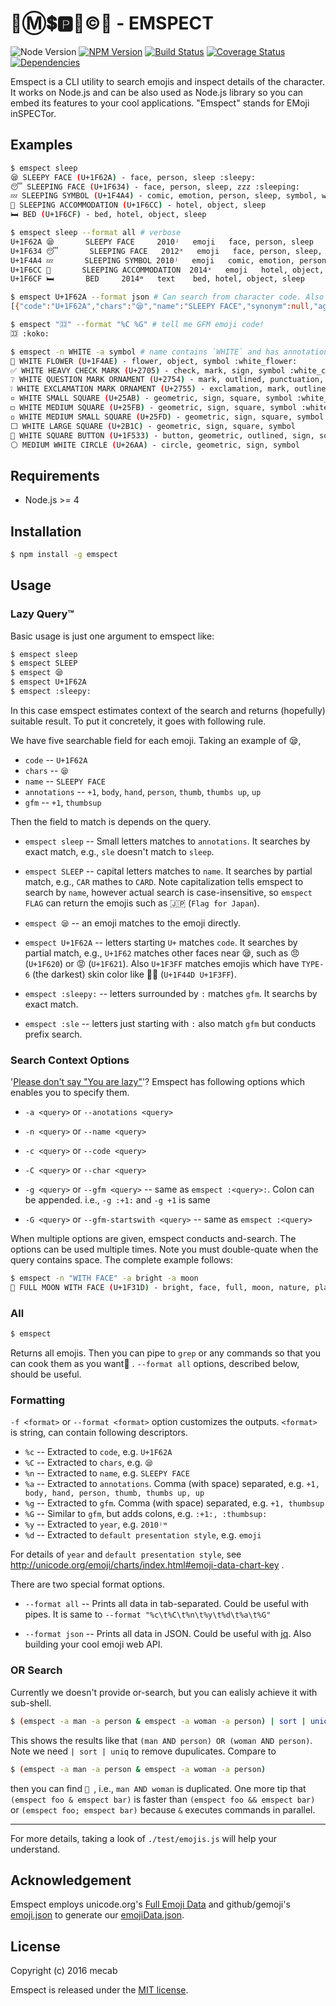 📧Ⓜ️💲🅿️📧©️📍  - EMSPECT
========================

![Node Version](https://img.shields.io/node/v/emspect.svg?style=flat-square)
[![NPM Version](https://img.shields.io/npm/v/emspect.svg?style=flat-square)](https://www.npmjs.org/package/emspect)
[![Build Status](https://img.shields.io/travis/mecab/emspect.svg?style=flat-square)](https://travis-ci.org/mecab/emspect)
[![Coverage Status](https://img.shields.io/coveralls/mecab/emspect.svg?style=flat-square)](https://coveralls.io/github/mecab/emspect)
[![Dependencies](https://img.shields.io/david/mecab/emspect.svg?style=flat-square)](https://david-dm.org/mecab/emspect)

Emspect is a CLI utility to search emojis and inspect details of the character.
It works on Node.js and can be also used as Node.js library so you can embed its
features to your cool applications. "Emspect" stands for EMoji inSPECTor.

Examples
--------
```bash
$ emspect sleep
😪 SLEEPY FACE (U+1F62A) - face, person, sleep :sleepy:
😴 SLEEPING FACE (U+1F634) - face, person, sleep, zzz :sleeping:
💤 SLEEPING SYMBOL (U+1F4A4) - comic, emotion, person, sleep, symbol, word, zzz :zzz:
🛌 SLEEPING ACCOMMODATION (U+1F6CC) - hotel, object, sleep
🛏 BED (U+1F6CF) - bed, hotel, object, sleep
```

```bash
$ emspect sleep --format all # verbose
U+1F62A 😪       SLEEPY FACE     2010ʲ   emoji   face, person, sleep     :sleepy:
U+1F634 😴       SLEEPING FACE   2012ˣ   emoji   face, person, sleep, zzz        :sleeping:
U+1F4A4 💤       SLEEPING SYMBOL 2010ʲ   emoji   comic, emotion, person, sleep, symbol, word, zzz        :zzz:
U+1F6CC 🛌       SLEEPING ACCOMMODATION  2014ˣ   emoji   hotel, object, sleep
U+1F6CF 🛏       BED     2014ʷ   text    bed, hotel, object, sleep
```

```bash
$ emspect U+1F62A --format json # Can search from character code. Also output in JSON
[{"code":"U+1F62A","chars":"😪","name":"SLEEPY FACE","synonym":null,"age":"2010ʲ","default":"emoji","annotations":["face","person","sleep"],"aliases":["sleepy"]}]
```

```bash
$ emspect "🈁" --format "%C %G" # tell me GFM emoji code!
🈁 :koko:
```

```bash
$ emspect -n WHITE -a symbol # name contains `WHITE` and has annotation `symbol`
💮 WHITE FLOWER (U+1F4AE) - flower, object, symbol :white_flower:
✅ WHITE HEAVY CHECK MARK (U+2705) - check, mark, sign, symbol :white_check_mark:
❔ WHITE QUESTION MARK ORNAMENT (U+2754) - mark, outlined, punctuation, question, symbol, word :grey_question:
❕ WHITE EXCLAMATION MARK ORNAMENT (U+2755) - exclamation, mark, outlined, punctuation, symbol, word :grey_exclamation:
▫️ WHITE SMALL SQUARE (U+25AB) - geometric, sign, square, symbol :white_small_square:
◻️ WHITE MEDIUM SQUARE (U+25FB) - geometric, sign, square, symbol :white_medium_square:
◽️ WHITE MEDIUM SMALL SQUARE (U+25FD) - geometric, sign, square, symbol
⬜️ WHITE LARGE SQUARE (U+2B1C) - geometric, sign, square, symbol
🔳 WHITE SQUARE BUTTON (U+1F533) - button, geometric, outlined, sign, square, symbol :white_square_button:
⚪️ MEDIUM WHITE CIRCLE (U+26AA) - circle, geometric, sign, symbol
```

Requirements
-------------
 - Node.js >= 4

Installation
-------------
```bash
$ npm install -g emspect
```

Usage
------
### Lazy Query™
Basic usage is just one argument to emspect like:

```bash
$ emspect sleep
$ emspect SLEEP
$ emspect 😪
$ emspect U+1F62A
$ emspect :sleepy:
```
In this case emspect estimates context of the search and returns (hopefully)
suitable result. To put it concretely, it goes with following rule.

We have five searchable field for each emoji. Taking an example of 😪,

- `code` -- `U+1F62A`
- `chars` -- `😪`
- `name` -- `SLEEPY FACE`
- `annotations` -- `+1`, `body`, `hand`, `person`, `thumb`, `thumbs up`, `up`
- `gfm` -- `+1`, `thumbsup`

Then the field to match is depends on the query.

- `emspect sleep` -- Small letters matches to `annotations`. It searches by
  exact match, e.g., `sle` doesn't match to `sleep`.

- `emspect SLEEP` -- capital letters matches to `name`. It searches by partial
  match, e.g., `CAR` mathes to `CARD`. Note capitalization tells emspect to
  search by `name`, however actual search is case-insensitive, so
  `emspect FLAG` can return the emojis such as 🇯🇵 (`Flag for Japan`).

- `emspect 😪` -- an emoji matches to the emoji directly.

- `emspect U+1F62A` -- letters starting `U+` matches `code`. It searches by
  partial match, e.g., `U+1F62` matches other faces near 😪, such as 😠 (`U+1F620`)
  or 😡 (`U+1F621`). Also `U+1F3FF` matches emojis which have `TYPE-6`
  (the darkest) skin color like 👍🏿  (`U+1F44D U+1F3FF`).

- `emspect :sleepy:` -- letters surrounded by `:` matches `gfm`. It searchs by
  exact match.

- `emspect :sle` -- letters just starting with `:` also match `gfm` but conducts
  prefix search.

### Search Context Options

'[Please don't say "You are lazy"](https://www.youtube.com/watch?v=lX-yENHkeMo)'? Emspect has following options which enables you to specify them.

- `-a <query>` or `--anotations <query>`
- `-n <query>` or `--name <query>`
- `-c <query>` or `--code <query>`
- `-C <query>` or `--char <query>`
- `-g <query>` or `--gfm <query>` -- same as `emspect :<query>:`.
  Colon can be appended.
  i.e., `-g :+1:` and `-g +1` is same

- `-G <query>` or `--gfm-startswith <query>` -- same as `emspect :<query>`

When multiple options are given, emspect conducts and-search. The options can
be used multiple times. Note you must double-quate when the query contains space.
The complete example follows:

```bash
$ emspect -n "WITH FACE" -a bright -a moon
🌝 FULL MOON WITH FACE (U+1F31D) - bright, face, full, moon, nature, place, space, weather :full_moon_with_face:
```

### All

```bash
$ emspect
```

Returns all emojis. Then you can pipe to `grep` or any commands so that you can
cook them as you want🍳 . `--format all` options, described below, should be
useful.

### Formatting

`-f <format>` or `--format <format>` option customizes the outputs. `<format>`
is string, can contain following descriptors.

- `%c` -- Extracted to `code`, e.g. `U+1F62A`
- `%C` -- Extracted to `chars`, e.g. `😪`
- `%n` -- Extracted to `name`, e.g. `SLEEPY FACE`
- `%a` -- Extracted to `annotations`. Comma (with space) separated, e.g.
  `+1, body, hand, person, thumb, thumbs up, up`
- `%g` -- Extracted to `gfm`. Comma (with space) separated, e.g. `+1, thumbsup`
- `%G` -- Similar to `gfm`, but adds colons, e.g. `:+1:, :thumbsup:`
- `%y` -- Extracted to `year`, e.g. `2010ʲʷ`
- `%d` -- Extracted to `default presentation style`, e.g. `emoji`

For details of `year` and `default presentation style`, see
http://unicode.org/emoji/charts/index.html#emoji-data-chart-key .

There are two special format options.

- `--format all` -- Prints all data in tab-separated. Could be useful with
  pipes. It is same to `--format "%c\t%C\t%n\t%y\t%d\t%a\t%G"`

- `--format json` -- Prints all data in JSON. Could be useful with
  [jq](https://stedolan.github.io/jq/). Also building your cool emoji web API.

### OR Search

Currently we doesn't provide or-search, but you can ealisly achieve it with
sub-shell.

```bash
$ (emspect -a man -a person & emspect -a woman -a person) | sort | uniq
```

This shows the results like that `(man AND person) OR (woman AND person)`.
Note we need `| sort | uniq` to remove dupulicates. Compare to

```bash
$ (emspect -a man -a person & emspect -a woman -a person)
```

then you can find `👫 `, i.e., `man AND woman` is duplicated. One more tip that
`(emspect foo & emspect bar)` is faster than `(emspect foo && emspect bar)` or
`(emspect foo; emspect bar)` because `&` executes commands in parallel.

---

For more details, taking a look of `./test/emojis.js` will help your understand.

Acknowledgement
---------------
Emspect employs unicode.org's [Full Emoji Data](http://unicode.org/emoji/charts/full-emoji-list.html) and github/gemoji's [emoji.json](https://github.com/github/gemoji/blob/master/db/emoji.json) to generate our [emojiData.json](https://github.com/mecab/emspect/blob/master/emojiData.json).

License
-------
Copyright (c) 2016 mecab

Emspect is released under the [MIT license](https://github.com/mecab/emspect/blob/master/LICENSE).
